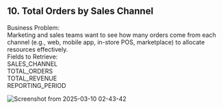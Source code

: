 ## 10. Total Orders by Sales Channel
Business Problem:   
Marketing and sales teams want to see how many orders come from each channel (e.g., web, mobile app, in-store POS, marketplace) to allocate resources effectively.  
Fields to Retrieve:  
SALES_CHANNEL  
TOTAL_ORDERS  
TOTAL_REVENUE  
REPORTING_PERIOD  

![Screenshot from 2025-03-10 02-43-42](https://github.com/user-attachments/assets/85dc8346-8ff5-4338-813b-3b0464234e31)

